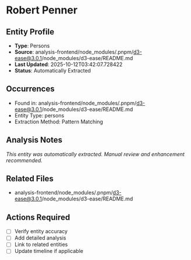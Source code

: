 # Robert Penner

## Entity Profile
- **Type**: Persons
- **Source**: analysis-frontend/node_modules/.pnpm/d3-ease@3.0.1/node_modules/d3-ease/README.md
- **Last Updated**: 2025-10-12T03:42:07.728422
- **Status**: Automatically Extracted

## Occurrences
- Found in: analysis-frontend/node_modules/.pnpm/d3-ease@3.0.1/node_modules/d3-ease/README.md
- Entity Type: persons
- Extraction Method: Pattern Matching

## Analysis Notes
*This entity was automatically extracted. Manual review and enhancement recommended.*

## Related Files
- analysis-frontend/node_modules/.pnpm/d3-ease@3.0.1/node_modules/d3-ease/README.md

## Actions Required
- [ ] Verify entity accuracy
- [ ] Add detailed analysis
- [ ] Link to related entities
- [ ] Update timeline if applicable
